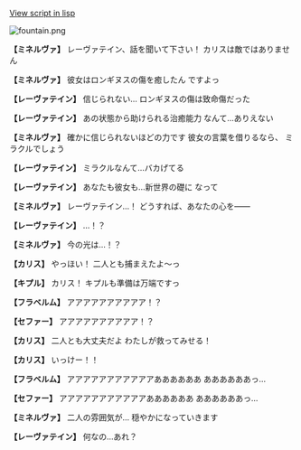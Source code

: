 [View script in lisp](../scripts/210122123.txt)

![fountain.png](../images/backgrounds/fountain.png)

**【ミネルヴァ】**
レーヴァテイン、話を聞いて下さい！
カリスは敵ではありません

**【ミネルヴァ】**
彼女はロンギヌスの傷を癒したん
ですよっ

**【レーヴァテイン】**
信じられない…
ロンギヌスの傷は致命傷だった

**【レーヴァテイン】**
あの状態から助けられる治癒能力
なんて…ありえない

**【ミネルヴァ】**
確かに信じられないほどの力です
彼女の言葉を借りるなら、
ミラクルでしょう

**【レーヴァテイン】**
ミラクルなんて…バカげてる

**【レーヴァテイン】**
あなたも彼女も…新世界の礎に
なって

**【ミネルヴァ】**
レーヴァテイン…！
どうすれば、あなたの心を――

**【レーヴァテイン】**
…！？

**【ミネルヴァ】**
今の光は…！？

**【カリス】**
やっほい！
二人とも捕まえたよ～っ

**【キプル】**
カリス！
キプルも準備は万端ですっ

**【フラベルム】**
アアアアアアアアアア！？

**【セファー】**
アアアアアアアアアア！？

**【カリス】**
二人とも大丈夫だよ
わたしが救ってみせる！

**【カリス】**
いっけー！！

**【フラベルム】**
アアアアアアアアアアアああああああ
ああああああっ…

**【セファー】**
アアアアアアアアアアアああああああ
ああああああっ…

**【ミネルヴァ】**
二人の雰囲気が…
穏やかになっていきます

**【レーヴァテイン】**
何なの…あれ？